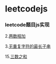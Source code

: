 # leetcodejs
### leetcode题目js实现

2.<a href="https://github.com/Aprilday/leetcodejs/blob/master/两数相加_2.md" target="_blank">两数相加</a>

3.<a href="https://github.com/Aprilday/leetcodejs/blob/master/无重复字符的最长子串_3.md" target="_blank">无重复字符的最长子串</a>

15.<a href="https://github.com/Aprilday/leetcodejs/blob/master/三数之和_15.md" target="_blank">三数之和</a>

